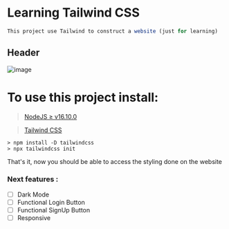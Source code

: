 # Learning Tailwind CSS

```js
This project use Tailwind to construct a website (just for learning)
```

## Header
![image](https://user-images.githubusercontent.com/97129532/199622738-73954845-e7ab-4641-9b6c-9e4844fd5f2e.png)

# To use this project install:

> [NodeJS ≥ v16.10.0](https://nodejs.org/en/)

> [Tailwind CSS](https://tailwindcss.com/)

    > npm install -D tailwindcss
    > npx tailwindcss init
    
That's it, now you should be able to access the styling done on the website

### Next features :
- [ ] Dark Mode
- [ ] Functional Login Button 
- [ ] Functional SignUp Button
- [ ] Responsive
